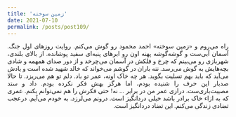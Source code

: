 ```yaml
---
title: 'زمین سوخته'
date: 2021-07-10
permalink: /posts/post109/
---
```

<div align="justify" dir="rtl" style="font-family:vazir;">

راه می‌روم و «زمین سوخته» احمد محمود رو گوش می‌کنم. روایت روزهای اول جنگ. آسمان آبی‌ست و گوشه‌گوشه پهنه اون رو ابرهای پنبه‌ای سفید پوشانده. از بالای بلندی، شهربازی رو می‌بینم که چرخ و فلکش در آسمان می‌چرخد و از دور صدای همهمه و شادی بچه‌هایش به گوش می‌رسد. ننه باران در گوشم می‌خواند که خالد شهید شده است و یادش می‌آید که باید بهم تسلیت بگوید. هر چه خاک اونه، عمر تو باد. دلم تو هم می‌ریزد. تا حالا صدبار این حرف را شنیده بودم، اما هرگز بهش فکر نکرده بودم. داد و ستد مصیبت‌باری‌ست. درازی عمر من در برابر ... نه! حتی فکرش را هم نمی‌توانم بکنم. عمری که به ازاء خاک برادر باشد خیلی دردانگیز است. درونم می‌لرزد. به خودم می‌آیم. درعجب تضادی زندگی می‌کنم. این تضاد دردانگیز است.


</div>


